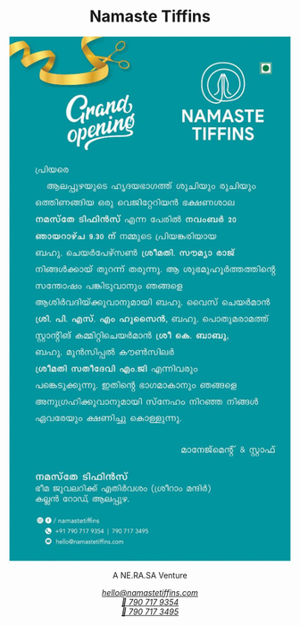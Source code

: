 <h1 align="center">Namaste Tiffins</h1>

<p align="center">
  <img src="./namaste.jpg" alt="Namaste Tiffins" class="namaste-message" />
</p>
<p align="center">A NE.RA.SA Venture</p>

<p align="center">
  <a href="mailto: hello@namastetiffins.com"><em>hello@namastetiffins.com</em></a>
  <br>
  <a href="tel:7907179354"><em>📱 790 717 9354</em></a>
  <br>
  <a href="tel:7907173495"><em>📱 790 717 3495</em></a>
</p>
